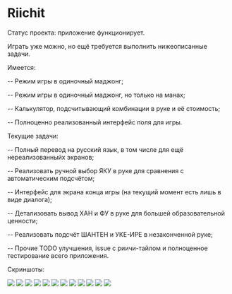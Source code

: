 # Riichit

Статус проекта: приложение функционирует.

Играть уже можно, но ещё требуется выполнить нижеописанные задачи.

Имеется:

-- Режим игры в одиночный маджонг;

-- Режим игры в одиночный маджонг, но только на манах;

-- Калькулятор, подсчитывающий комбинации в руке и её стоимость;

-- Полноценно реализованный интерфейс поля для игры.

Текущие задачи:

-- Полный перевод на русский язык, в том числе для ещё нереализованныйх экранов;

-- Реализовать ручной выбор ЯКУ в руке для сравнения с автоматическим подсчётом;

-- Интерфейс для экрана конца игры (на текущий момент есть лишь в виде диалога);

-- Детализовать вывод ХАН и ФУ в руке для большей образовательной ценности;

-- Реализовать подсчёт ШАНТЕН и УКЕ-ИРЕ в незаконченной руке;

-- Прочие TODO улучшения, issue с риичи-тайлом и полноценное тестирование всего приложения.

Скриншоты:

<img src="https://i.imgur.com/5tlXxVQ.jpg">

<img src="https://i.imgur.com/MticDZq.jpg">

<img src="https://i.imgur.com/1mRHgaO.jpg">

<img src="https://i.imgur.com/CW7HqfN.jpg">

<img src="https://i.imgur.com/UzaV5k3.jpg">

<img src="https://i.imgur.com/ObQBfep.jpg">

<img src="https://i.imgur.com/amVCHcg.jpg">

<img src="https://i.imgur.com/7Lii8Gb.jpg">

<img src="https://i.imgur.com/RAIqNR3.jpg">

<img src="https://i.imgur.com/1BDcUWY.jpg">

<img src="https://i.imgur.com/Id9D7pv.jpg">

<img src="https://i.imgur.com/NQnzSfk.jpg">